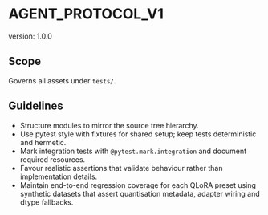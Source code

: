 # AGENT_PROTOCOL_V1

version: 1.0.0

## Scope

Governs all assets under `tests/`.

## Guidelines

- Structure modules to mirror the source tree hierarchy.
- Use pytest style with fixtures for shared setup; keep tests deterministic and hermetic.
- Mark integration tests with `@pytest.mark.integration` and document required resources.
- Favour realistic assertions that validate behaviour rather than implementation details.
- Maintain end-to-end regression coverage for each QLoRA preset using synthetic datasets that assert quantisation metadata, adapter wiring and dtype fallbacks.

